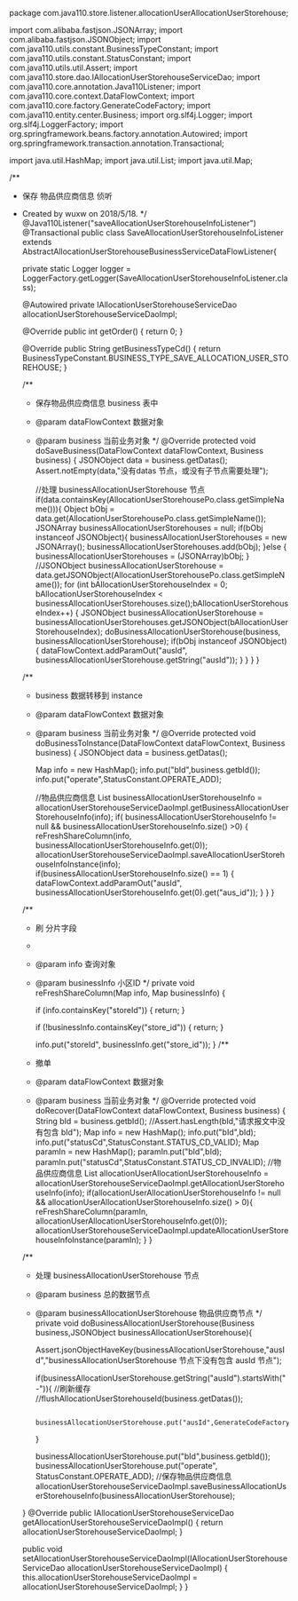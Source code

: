 package com.java110.store.listener.allocationUserAllocationUserStorehouse;

import com.alibaba.fastjson.JSONArray;
import com.alibaba.fastjson.JSONObject;
import com.java110.utils.constant.BusinessTypeConstant;
import com.java110.utils.constant.StatusConstant;
import com.java110.utils.util.Assert;
import com.java110.store.dao.IAllocationUserStorehouseServiceDao;
import com.java110.core.annotation.Java110Listener;
import com.java110.core.context.DataFlowContext;
import com.java110.core.factory.GenerateCodeFactory;
import com.java110.entity.center.Business;
import org.slf4j.Logger;
import org.slf4j.LoggerFactory;
import org.springframework.beans.factory.annotation.Autowired;
import org.springframework.transaction.annotation.Transactional;

import java.util.HashMap;
import java.util.List;
import java.util.Map;

/**
 * 保存 物品供应商信息 侦听
 * Created by wuxw on 2018/5/18.
 */
@Java110Listener("saveAllocationUserStorehouseInfoListener")
@Transactional
public class SaveAllocationUserStorehouseInfoListener extends AbstractAllocationUserStorehouseBusinessServiceDataFlowListener{

    private static Logger logger = LoggerFactory.getLogger(SaveAllocationUserStorehouseInfoListener.class);

    @Autowired
    private IAllocationUserStorehouseServiceDao allocationUserStorehouseServiceDaoImpl;

    @Override
    public int getOrder() {
        return 0;
    }

    @Override
    public String getBusinessTypeCd() {
        return BusinessTypeConstant.BUSINESS_TYPE_SAVE_ALLOCATION_USER_STOREHOUSE;
    }

    /**
     * 保存物品供应商信息 business 表中
     * @param dataFlowContext 数据对象
     * @param business 当前业务对象
     */
    @Override
    protected void doSaveBusiness(DataFlowContext dataFlowContext, Business business) {
        JSONObject data = business.getDatas();
        Assert.notEmpty(data,"没有datas 节点，或没有子节点需要处理");

        //处理 businessAllocationUserStorehouse 节点
        if(data.containsKey(AllocationUserStorehousePo.class.getSimpleName())){
            Object bObj = data.get(AllocationUserStorehousePo.class.getSimpleName());
            JSONArray businessAllocationUserStorehouses = null;
            if(bObj instanceof JSONObject){
                businessAllocationUserStorehouses = new JSONArray();
                businessAllocationUserStorehouses.add(bObj);
            }else {
                businessAllocationUserStorehouses = (JSONArray)bObj;
            }
            //JSONObject businessAllocationUserStorehouse = data.getJSONObject(AllocationUserStorehousePo.class.getSimpleName());
            for (int bAllocationUserStorehouseIndex = 0; bAllocationUserStorehouseIndex < businessAllocationUserStorehouses.size();bAllocationUserStorehouseIndex++) {
                JSONObject businessAllocationUserStorehouse = businessAllocationUserStorehouses.getJSONObject(bAllocationUserStorehouseIndex);
                doBusinessAllocationUserStorehouse(business, businessAllocationUserStorehouse);
                if(bObj instanceof JSONObject) {
                    dataFlowContext.addParamOut("ausId", businessAllocationUserStorehouse.getString("ausId"));
                }
            }
        }
    }

    /**
     * business 数据转移到 instance
     * @param dataFlowContext 数据对象
     * @param business 当前业务对象
     */
    @Override
    protected void doBusinessToInstance(DataFlowContext dataFlowContext, Business business) {
        JSONObject data = business.getDatas();

        Map info = new HashMap();
        info.put("bId",business.getbId());
        info.put("operate",StatusConstant.OPERATE_ADD);

        //物品供应商信息
        List<Map> businessAllocationUserStorehouseInfo = allocationUserStorehouseServiceDaoImpl.getBusinessAllocationUserStorehouseInfo(info);
        if( businessAllocationUserStorehouseInfo != null && businessAllocationUserStorehouseInfo.size() >0) {
            reFreshShareColumn(info, businessAllocationUserStorehouseInfo.get(0));
            allocationUserStorehouseServiceDaoImpl.saveAllocationUserStorehouseInfoInstance(info);
            if(businessAllocationUserStorehouseInfo.size() == 1) {
                dataFlowContext.addParamOut("ausId", businessAllocationUserStorehouseInfo.get(0).get("aus_id"));
            }
        }
    }


    /**
     * 刷 分片字段
     *
     * @param info         查询对象
     * @param businessInfo 小区ID
     */
    private void reFreshShareColumn(Map info, Map businessInfo) {

        if (info.containsKey("storeId")) {
            return;
        }

        if (!businessInfo.containsKey("store_id")) {
            return;
        }

        info.put("storeId", businessInfo.get("store_id"));
    }
    /**
     * 撤单
     * @param dataFlowContext 数据对象
     * @param business 当前业务对象
     */
    @Override
    protected void doRecover(DataFlowContext dataFlowContext, Business business) {
        String bId = business.getbId();
        //Assert.hasLength(bId,"请求报文中没有包含 bId");
        Map info = new HashMap();
        info.put("bId",bId);
        info.put("statusCd",StatusConstant.STATUS_CD_VALID);
        Map paramIn = new HashMap();
        paramIn.put("bId",bId);
        paramIn.put("statusCd",StatusConstant.STATUS_CD_INVALID);
        //物品供应商信息
        List<Map> allocationUserAllocationUserStorehouseInfo = allocationUserStorehouseServiceDaoImpl.getAllocationUserStorehouseInfo(info);
        if(allocationUserAllocationUserStorehouseInfo != null && allocationUserAllocationUserStorehouseInfo.size() > 0){
            reFreshShareColumn(paramIn, allocationUserAllocationUserStorehouseInfo.get(0));
            allocationUserStorehouseServiceDaoImpl.updateAllocationUserStorehouseInfoInstance(paramIn);
        }
    }



    /**
     * 处理 businessAllocationUserStorehouse 节点
     * @param business 总的数据节点
     * @param businessAllocationUserStorehouse 物品供应商节点
     */
    private void doBusinessAllocationUserStorehouse(Business business,JSONObject businessAllocationUserStorehouse){

        Assert.jsonObjectHaveKey(businessAllocationUserStorehouse,"ausId","businessAllocationUserStorehouse 节点下没有包含 ausId 节点");

        if(businessAllocationUserStorehouse.getString("ausId").startsWith("-")){
            //刷新缓存
            //flushAllocationUserStorehouseId(business.getDatas());

            businessAllocationUserStorehouse.put("ausId",GenerateCodeFactory.getGeneratorId(GenerateCodeFactory.CODE_PREFIX_ausId));

        }

        businessAllocationUserStorehouse.put("bId",business.getbId());
        businessAllocationUserStorehouse.put("operate", StatusConstant.OPERATE_ADD);
        //保存物品供应商信息
        allocationUserStorehouseServiceDaoImpl.saveBusinessAllocationUserStorehouseInfo(businessAllocationUserStorehouse);

    }
    @Override
    public IAllocationUserStorehouseServiceDao getAllocationUserStorehouseServiceDaoImpl() {
        return allocationUserStorehouseServiceDaoImpl;
    }

    public void setAllocationUserStorehouseServiceDaoImpl(IAllocationUserStorehouseServiceDao allocationUserStorehouseServiceDaoImpl) {
        this.allocationUserStorehouseServiceDaoImpl = allocationUserStorehouseServiceDaoImpl;
    }
}
